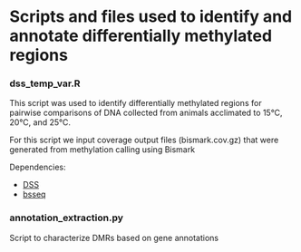 # Scripts and files used to identify and annotate differentially methylated regions

### dss_temp_var.R
This script was used to identify differentially methylated regions for pairwise comparisons of DNA collected from animals acclimated to 15°C, 20°C, and 25°C.

For this script we input coverage output files (bismark.cov.gz) that were generated from methylation calling using Bismark

Dependencies: 
* [DSS](https://www.bioconductor.org/packages/release/bioc/html/DSS.html)
* [bsseq](https://www.bioconductor.org/packages/release/bioc/html/bsseq.html)

### annotation_extraction.py
Script to characterize DMRs based on gene annotations
